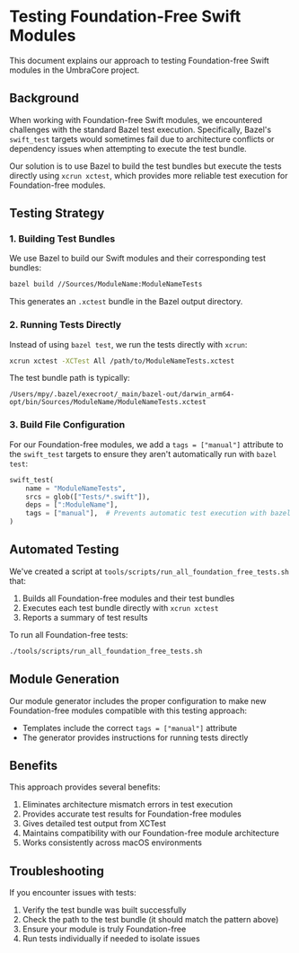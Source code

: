 # Testing Foundation-Free Swift Modules

This document explains our approach to testing Foundation-free Swift modules in the UmbraCore project.

## Background

When working with Foundation-free Swift modules, we encountered challenges with the standard Bazel test execution. Specifically, Bazel's `swift_test` targets would sometimes fail due to architecture conflicts or dependency issues when attempting to execute the test bundle.

Our solution is to use Bazel to build the test bundles but execute the tests directly using `xcrun xctest`, which provides more reliable test execution for Foundation-free modules.

## Testing Strategy

### 1. Building Test Bundles

We use Bazel to build our Swift modules and their corresponding test bundles:

```bash
bazel build //Sources/ModuleName:ModuleNameTests
```

This generates an `.xctest` bundle in the Bazel output directory.

### 2. Running Tests Directly

Instead of using `bazel test`, we run the tests directly with `xcrun`:

```bash
xcrun xctest -XCTest All /path/to/ModuleNameTests.xctest
```

The test bundle path is typically:

```
/Users/mpy/.bazel/execroot/_main/bazel-out/darwin_arm64-opt/bin/Sources/ModuleName/ModuleNameTests.xctest
```

### 3. Build File Configuration

For our Foundation-free modules, we add a `tags = ["manual"]` attribute to the `swift_test` targets to ensure they aren't automatically run with `bazel test`:

```python
swift_test(
    name = "ModuleNameTests",
    srcs = glob(["Tests/*.swift"]),
    deps = [":ModuleName"],
    tags = ["manual"],  # Prevents automatic test execution with bazel test
)
```

## Automated Testing

We've created a script at `tools/scripts/run_all_foundation_free_tests.sh` that:

1. Builds all Foundation-free modules and their test bundles
2. Executes each test bundle directly with `xcrun xctest`
3. Reports a summary of test results

To run all Foundation-free tests:

```bash
./tools/scripts/run_all_foundation_free_tests.sh
```

## Module Generation

Our module generator includes the proper configuration to make new Foundation-free modules compatible with this testing approach:

- Templates include the correct `tags = ["manual"]` attribute
- The generator provides instructions for running tests directly

## Benefits

This approach provides several benefits:

1. Eliminates architecture mismatch errors in test execution
2. Provides accurate test results for Foundation-free modules
3. Gives detailed test output from XCTest
4. Maintains compatibility with our Foundation-free module architecture
5. Works consistently across macOS environments

## Troubleshooting

If you encounter issues with tests:

1. Verify the test bundle was built successfully
2. Check the path to the test bundle (it should match the pattern above)
3. Ensure your module is truly Foundation-free
4. Run tests individually if needed to isolate issues
